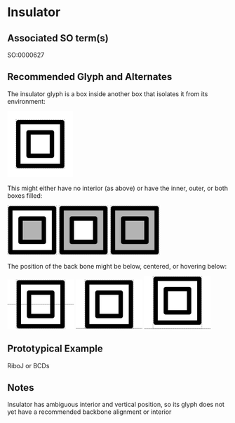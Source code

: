 # Insulator

## Associated SO term(s)
SO:0000627

## Recommended Glyph and Alternates
The insulator glyph is a box inside another box that isolates it from its environment:

![glyph specification](insulator-specification.png)

This might either have no interior (as above) or have the inner, outer, or both boxes filled:

![glyph specification](insulator-specification-inner.png)
![glyph specification](insulator-specification-outer.png)
![glyph specification](insulator-specification-both.png)

The position of the back bone might be below, centered, or hovering below:

![glyph specification](insulator-specification-middle.png)
![glyph specification](insulator-specification-bottom.png)
![glyph specification](insulator-specification-hover.png)
 
## Prototypical Example

RiboJ or BCDs

## Notes
Insulator has ambiguous interior and vertical position, so its glyph does not yet have a recommended backbone alignment or interior


